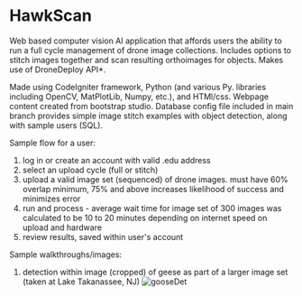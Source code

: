 # HawkScan
Web based computer vision AI application that affords users the ability to run a full cycle management of drone image collections.
Includes options to stitch images together and scan resulting orthoimages for objects. Makes use of DroneDeploy API*.

Made using CodeIgniter framework, Python (and various Py. libraries including OpenCV, MatPlotLib, Numpy, etc.), and HTMl/css. Webpage content created from bootstrap studio.
Database config file included in main branch provides simple image stitch examples with object detection, along with sample users (SQL).

Sample flow for a user:
1) log in or create an account with valid .edu address
2) select an upload cycle (full or stitch)
3) upload a valid image set (sequenced) of drone images. must have 60% overlap minimum, 75% and above increases likelihood of success and minimizes error
4) run and process - average wait time for image set of 300 images was calculated to be 10 to 20 minutes depending on internet speed on upload and hardware
5) review results, saved within user's account

Sample walkthroughs/images:
1) detection within image (cropped) of geese as part of a larger image set (taken at Lake Takanassee, NJ)
![gooseDet](https://user-images.githubusercontent.com/33354404/186954971-520fb720-235f-4dfb-b612-6b7436fdd4cf.jpg)
